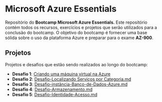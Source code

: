 # Microsoft Azure Essentials

Repositório do **Bootcamp Microsoft Azure Essentials.** Este repositório contém todos os recursos, exercícios e projetos que serão utilizados para a conclusão do bootcamp. O objetivo do bootcamp é fornecer uma base sólida sobre o uso da plataforma Azure e preparar para o exame **AZ-900**.

## Projetos

Projetos e desafios que estão sendo realizados ao longo do bootcamp:

- **Desafio 1**: [Criando uma máquina virtual na Azure](./Desafio-Máquinas-Virtuais-Azure.md)
- **Desafio 2**: [Desafio-Localizando Serviços por Categoria.md](https://github.com/Pajuelo1/Dio-Microsoft-Azure/blob/main/Desafio-Localizando%20Servi%C3%A7os%20por%20Categoria.md)
- **Desafio 3**: [Desafio-instância-Banco-de-Dados-Azure.md](https://github.com/Pajuelo1/Dio-Microsoft-Azure/blob/main/Desafio-inst%C3%A2ncia-Banco-de-Dados-Azure.md)
- **Desafio 4**: [Desafio-Armazenamento.md](https://github.com/Pajuelo1/Dio-Microsoft-Azure/blob/main/Desafio-Armazenamento.md)
- **Desafio 5**: [Desafio-Identidade-Acesso.md](https://github.com/Pajuelo1/Dio-Microsoft-Azure/blob/main/Desafio-Identidade-Acesso.md?plain=1)

